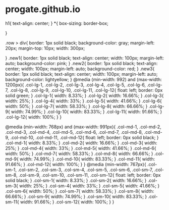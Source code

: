# progate.github.io
h1{
	text-align: center;
}
*{
	box-sizing: border-box;

}

.row > div{
        border: 1px solid black;
        background-color: gray;
        margin-left: 20px;
        margin-top: 10px;
        width: 300px;
       
}
.new1{
	border: 1px solid black;
	text-align: center;
	width: 100px; 
	margin-left: auto;
	background-color: pink;
}
.new2{
	border: 1px solid black;
	text-align: center;
	width: 100px; 
	margin-left: auto;
	background-color: red;
}
.new3{
	border: 1px solid black;
	text-align: center;
	width: 100px; 
	margin-left: auto;
	background-color: lightyellow;
}
@media (min-width: 992) and (max-width: 1200px){
	.col-lg-1, .col-lg-2, .col-lg-3, .col-lg-4, .col-lg-5, .col-lg-6, .col-lg-7, .col-lg-8, .col-lg-9, .col-lg-10, .col-lg-11, .col-lg-12{
		float: left;
		border: 0px solid green;
	}
	.col-lg-1{
		width: 8.33%;
	}
	.col-lg-2{
		width: 16.66%;
	}
	.col-lg-3{
		width: 25%;
	}
	.col-lg-4{
		width: 33%;
	}
	.col-lg-5{
		width: 41.66%;
	}
	.col-lg-6{
		width: 50%;
	}
	.col-lg-7{
		width: 58.33%;
	}
	.col-lg-8{
		width: 66.66%;
	}
	.col-lg-9{
		width: 74.99%;
	}
	.col-lg-10{
		width: 83.33%;
	}
	.col-lg-11{
		width: 91.66%;
	}
	.col-lg-12{
		width: 100%;
	}
}

@media (min-width: 768px) and (max-width: 991px){
	.col-md-1, .col-md-2, .col-md-3, .col-md-4, .col-md-5, .col-md-6, .col-md-7, .col-md-8, .col-md-9, .col-md-10, .col-md-11, .col-md-12{
		float: left;
		border: 0px solid black;
	}
    .col-md-1{
		width: 8.33%;
	}
	.col-md-2{
		width: 16.66%;
	}
	.col-md-3{
		width: 25%;
	}
	.col-md-4{
		width: 33%;
	}
	.col-md-5{
		width: 41.66%;
	}
	.col-md-6{
		width: 50%;
	}
	.col-md-7{
		width: 58.33%;
	}
	.col-md-8{
		width: 66.66%;
	}
	.col-md-9{
		width: 74.99%;
	}
	.col-md-10{
		width: 83.33%;
	}
	.col-md-11{
		width: 91.66%;
	}
	.col-md-12{
		width: 100%;
	}
}
@media (min-width: 767px){
	.col-sm-1, .col-sm-2, .col-sm-3, .col-sm-4, .col-sm-5, .col-sm-6, .col-sm-7, .col-sm-8, .col-sm-9, .col-sm-10, .col-sm-11, .col-sm-12{
		float: left;
		border: 0px solid black;
	}
    .col-sm-1{
		width: 8.33%;
	}
	.col-sm-2{
		width: 16.66%;
	}
	.col-sm-3{
		width: 25%;
	}
	.col-sm-4{
		width: 33%;
	}
	.col-sm-5{
		width: 41.66%;
	}
	.col-sm-6{
		width: 50%;
	}
	.col-sm-7{
		width: 58.33%;
	}
	.col-sm-8{
		width: 66.66%;
	}
	.col-sm-9{
		width: 74.99%;
	}
	.col-sm-10{
		width: 83.33%;
	}
	.col-sm-11{
		width: 91.66%;
	}
	.col-sm-12{
		width: 100%;
	}
}
